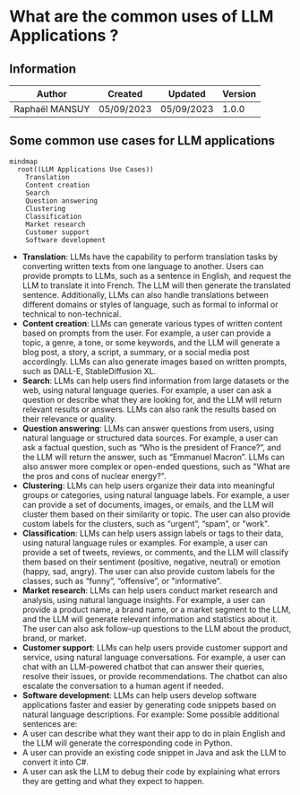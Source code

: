 # What are the common uses of LLM Applications ?

## Information

| Author         | Created    | Updated    | Version |
| -------------- | ---------- | ---------- | ------- |
| Raphaël MANSUY | 05/09/2023 | 05/09/2023 | 1.0.0   |

## Some common use cases for LLM applications

```mermaid
mindmap
  root((LLM Applications Use Cases))
    Translation
    Content creation
    Search
    Question answering
    Clustering
    Classification
    Market research
    Customer support
    Software development
```

- **Translation**: LLMs have the capability to perform translation tasks by converting written texts from one language to another. Users can provide prompts to LLMs, such as a sentence in English, and request the LLM to translate it into French. The LLM will then generate the translated sentence. Additionally, LLMs can also handle translations between different domains or styles of language, such as formal to informal or technical to non-technical.
- **Content creation**: LLMs can generate various types of written content based on prompts from the user. For example, a user can provide a topic, a genre, a tone, or some keywords, and the LLM will generate a blog post, a story, a script, a summary, or a social media post accordingly. LLMs can also generate images based on written prompts, such as DALL-E, StableDiffusion XL.
- **Search**: LLMs can help users find information from large datasets or the web, using natural language queries. For example, a user can ask a question or describe what they are looking for, and the LLM will return relevant results or answers. LLMs can also rank the results based on their relevance or quality.
- **Question answering**: LLMs can answer questions from users, using natural language or structured data sources. For example, a user can ask a factual question, such as “Who is the president of France?”, and the LLM will return the answer, such as “Emmanuel Macron”. LLMs can also answer more complex or open-ended questions, such as "What are the pros and cons of nuclear energy?".
- **Clustering**: LLMs can help users organize their data into meaningful groups or categories, using natural language labels. For example, a user can provide a set of documents, images, or emails, and the LLM will cluster them based on their similarity or topic. The user can also provide custom labels for the clusters, such as “urgent”, “spam”, or "work".
- **Classification**: LLMs can help users assign labels or tags to their data, using natural language rules or examples. For example, a user can provide a set of tweets, reviews, or comments, and the LLM will classify them based on their sentiment (positive, negative, neutral) or emotion (happy, sad, angry). The user can also provide custom labels for the classes, such as “funny”, “offensive”, or "informative".
- **Market research**: LLMs can help users conduct market research and analysis, using natural language insights. For example, a user can provide a product name, a brand name, or a market segment to the LLM, and the LLM will generate relevant information and statistics about it. The user can also ask follow-up questions to the LLM about the product, brand, or market.
- **Customer support**: LLMs can help users provide customer support and service, using natural language conversations. For example, a user can chat with an LLM-powered chatbot that can answer their queries, resolve their issues, or provide recommendations. The chatbot can also escalate the conversation to a human agent if needed.
- **Software development**: LLMs can help users develop software applications faster and easier by generating code snippets based on natural language descriptions. For example:
  Some possible additional sentences are:
- A user can describe what they want their app to do in plain English and the LLM will generate the corresponding code in Python.
- A user can provide an existing code snippet in Java and ask the LLM to convert it into C#.
- A user can ask the LLM to debug their code by explaining what errors they are getting and what they expect to happen.
